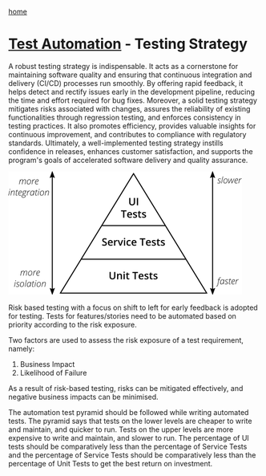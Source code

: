 [home](../README.md)
# [Test Automation](README.md) - Testing Strategy


A robust testing strategy is indispensable. It acts as a cornerstone for maintaining software quality and ensuring that continuous integration and delivery (CI/CD) processes run smoothly. By offering rapid feedback, it helps detect and rectify issues early in the development pipeline, reducing the time and effort required for bug fixes. Moreover, a solid testing strategy mitigates risks associated with changes, assures the reliability of existing functionalities through regression testing, and enforces consistency in testing practices. It also promotes efficiency, provides valuable insights for continuous improvement, and contributes to compliance with regulatory standards. Ultimately, a well-implemented testing strategy instills confidence in releases, enhances customer satisfaction, and supports the program's goals of accelerated software delivery and quality assurance.

![Test Pyramid](../../images/testing-strategy-pyramid.png)

Risk based testing with a focus on shift to left for early feedback is adopted for testing. Tests for features/stories need to be automated based on priority according to the risk exposure.

Two factors are used to assess the risk exposure of a test requirement, namely:

1. Business Impact
1. Likelihood of Failure

As a result of risk-based testing, risks can be mitigated effectively, and negative business impacts can be minimised.

The automation test pyramid should be followed while writing automated tests. The pyramid says that tests on the lower levels are cheaper to write and maintain, and quicker to run. Tests on the upper levels are more expensive to write and maintain, and slower to run. The percentage of UI tests should be comparatively less than the percentage of Service Tests and the percentage of Service Tests should be comparatively less than the percentage of Unit Tests to get the best return on investment.